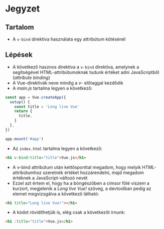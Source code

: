 # Jegyzet

## Tartalom

- A `v-bind` direktíva használata egy attribútum kötésénél

## Lépések

- A következő hasznos direktíva a `v-bind` direktíva, amelynek a segítségével HTML-attribútumoknak tudunk értéket adni JavaScriptből (_attribute binding_)
- A Vue-direktívák neve mindig a _v-_ előtaggal kezdődik
- A _main.js_ tartalma legyen a következő:

```js
const app = Vue.createApp({
  setup() {
    const title = 'Long live Vue'
    return {
      title,
    }
  },
})

app.mount('#app')
```

- Az `index.html` tartalma legyen a következő:

```html
<h1 v-bind:title="title">Vue.js</h1>
```

- A v-bind attribútum után kettősponttal megadom, hogy melyik HTML-attribútumhoz szeretnék értéket hozzárendelni, majd megadom értéknek a JavaScript-változó nevét
- Ezzel azt értem el, hogy ha a böngészőben a címsor fölé viszem a kurzort, megjelenik a _Long live Vue!_ szöveg, a devtoolban pedig az elemet megvizsgálva a következő látható:

```html
<h1 title="Long live Vue!"></h1>
```

- A kódot rövidíthetjük is, elég csak a következőt írnunk:

```html
<h1 :title="title">Vue.js</h1>
```
